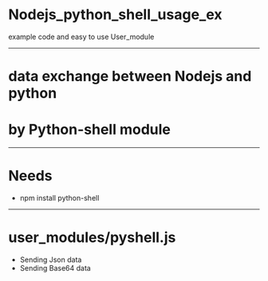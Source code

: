 # Nodejs_python_shell_usage_ex
example code and easy to use User_module

-----------------------------------------------------
# data exchange between Nodejs and python
# by Python-shell module

-----------------------------------------------------
# Needs
* npm install python-shell

-----------------------------------------------------
# user_modules/pyshell.js
* Sending Json data
* Sending Base64 data
